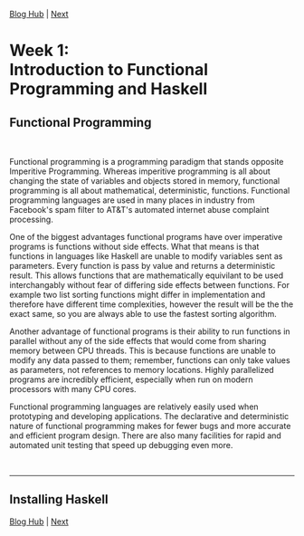 [Blog Hub](../index) | [Next](week2)

# Week 1:<br>Introduction to Functional Programming and Haskell

## Functional Programming

<br>

Functional programming is a programming paradigm that stands opposite Imperitive Programming. Whereas imperitive programming is all about changing the state of variables and objects stored in memory, functional programming is all about mathematical, deterministic, functions. Functional programming languages are used in many places in industry from Facebook's spam filter to AT&T's automated internet abuse complaint processing.

One of the biggest advantages functional programs have over imperative programs is functions without side effects. What that means is that functions in languages like Haskell are unable to modify variables sent as parameters. Every function is pass by value and returns a deterministic result. This allows functions that are mathematically equivilant to be used interchangably without fear of differing side effects between functions. For example two list sorting functions might differ in implementation and therefore have different time complexities, however the result will be the the exact same, so you are always able to use the fastest sorting algorithm.

Another advantage of functional programs is their ability to run functions in parallel without any of the side effects that would come from sharing memory between CPU threads. This is because functions are unable to modify any data passed to them; remember, functions can only take values as parameters, not references to memory locations. Highly parallelized programs are incredibly efficient, especially when run on modern processors with many CPU cores.

Functional programming languages are relatively easily used when prototyping and developing applications. The declarative and deterministic nature of functional programming makes for fewer bugs and more accurate and efficient program design. There are also many facilities for rapid and automated unit testing that speed up debugging even more.

<br>

---

## Installing Haskell

[Blog Hub](../index) | [Next](week2)
